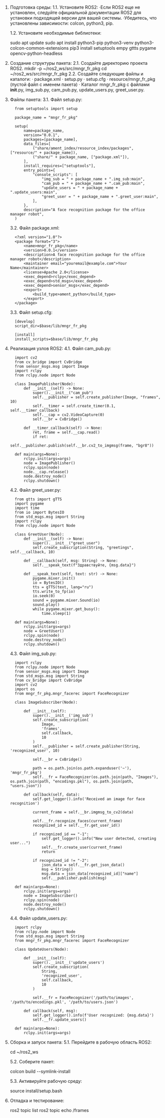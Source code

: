 1. Подготовка среды:
   1.1. Установите ROS2:
    ·Если ROS2 еще не установлен, следуйте официальной документации ROS2 для установки подходящей версии для вашей системы.
    ·Убедитесь, что установлены зависимости: colcon, python3, pip.
   
   1.2. Установите необходимые библиотеки:
   
    sudo apt update
    sudo apt install python3-pip python3-venv python3-colcon-common-extensions
    pip3 install setuptools empy gttts pygame opencv-python-headless
2. Создание структуры пакета:
   2.1. Создайте директорию проекта ROS2.
         mkdir -p ~/ros2_ws/src/mngr_fr_pkg
         cd ~/ros2_ws/src/mngr_fr_pkg
   2.2. Создайте следующие файлы и каталоги:
        · package.xml
        · setup.py
        · setup.cfg
        · resource/mngr_fr_pkg (пустой файл с именем пакета)
        · Каталог mngr_fr_pkg с файлами __init__.py, img_sub.py, cam_pub.py, update_users.py, greet_user.py.
3. Файлы пакета:
   3.1. Файл setup.py:

         from setuptools import setup
         
         package_name = "mngr_fr_pkg"
         
         setup(
             name=package_name,
             version="0.0.1",
             packages=[package_name],
             data_files=[
                 ("share/ament_index/resource_index/packages", ["resource/" + package_name]),
                 ("share/" + package_name, ["package.xml"]),
             ],
             install_requires=["setuptools"],
             entry_points={
                 "console_scripts": [
                     "img_sub = " + package_name + ".img_sub:main",
                     "cam_pub = " + package_name + ".cam_pub:main",
                     "update_users = " + package_name + ".update_users:main",
                     "greet_user = " + package_name + ".greet_user:main",
                 ],
             },
             description="A face recognition package for the office manager robot",
         )
   3.2. Файл package.xml:
         
         <?xml version="1.0"?>
         <package format="3">
             <name>mngr_fr_pkg</name>
             <version>0.0.1</version>
             <description>A face recognition package for the office manager robot</description>
             <maintainer email="youremail@example.com">Your Name</maintainer>
             <license>Apache 2.0</license>
             <exec_depend>rclpy</exec_depend>
             <exec_depend>std_msgs</exec_depend>
             <exec_depend>sensor_msgs</exec_depend>
             <export>
                 <build_type>ament_python</build_type>
             </export>
         </package>
   3.3. Файл setup.cfg:

         [develop]
         script_dir=$base/lib/mngr_fr_pkg
         
         [install]
         install_scripts=$base/lib/mngr_fr_pkg


4. Реализация узлов ROS2:
   4.1. Файл cam_pub.py:

         import cv2
         from cv_bridge import CvBridge
         from sensor_msgs.msg import Image
         import rclpy
         from rclpy.node import Node
         
         class ImagePublisher(Node):
             def __init__(self) -> None:
                 super().__init__("cam_pub")
                 self.__publisher = self.create_publisher(Image, "frames", 10)
                 self.__timer = self.create_timer(0.1, self.__timer_callback)
                 self.__cap = cv2.VideoCapture(0)
                 self.__br = CvBridge()
         
             def __timer_callback(self) -> None:
                 ret, frame = self.__cap.read()
                 if ret:
                     self.__publisher.publish(self.__br.cv2_to_imgmsg(frame, "bgr8"))
         
         def main(args=None):
             rclpy.init(args=args)
             node = ImagePublisher()
             rclpy.spin(node)
             node.__cap.release()
             node.destroy_node()
             rclpy.shutdown()

   4.2. Файл greet_user.py:

         from gtts import gTTS
         import pygame
         import time
         from io import BytesIO
         from std_msgs.msg import String
         import rclpy
         from rclpy.node import Node
         
         class GreetUser(Node):
             def __init__(self) -> None:
                 super().__init__("greet_user")
                 self.create_subscription(String, "greetings", self.__callback, 10)
         
             def __callback(self, msg: String) -> None:
                 self.__speak_text(f"Здравствуйте, {msg.data}")
         
             def __speak_text(self, text: str) -> None:
                 pygame.mixer.init()
                 io = BytesIO()
                 tts = gTTS(text, lang="ru")
                 tts.write_to_fp(io)
                 io.seek(0)
                 sound = pygame.mixer.Sound(io)
                 sound.play()
                 while pygame.mixer.get_busy():
                     time.sleep(1)
         
         def main(args=None):
             rclpy.init(args=args)
             node = GreetUser()
             rclpy.spin(node)
             node.destroy_node()
             rclpy.shutdown()

   4.3. Файл img_sub.py:

         import rclpy
         from rclpy.node import Node
         from sensor_msgs.msg import Image
         from std_msgs.msg import String
         from cv_bridge import CvBridge
         import cv2
         import os
         from mngr_fr_pkg.mngr_facerec import FaceRecognizer 
         
         class ImageSubscriber(Node):
         
             def __init__(self):
                 super().__init__('img_sub')
                 self.create_subscription(
                     Image, 
                     'frames',
                     self.callback, 
                     10
                 )
                 self.__publisher = self.create_publisher(String, 'recognized_user', 10)
                 
                 self.__br = CvBridge()
         
                 path = os.path.join(os.path.expanduser('~'), 'mngr_fr_pkg') 
                 self.__fr = FaceRecognizer(os.path.join(path, "Images"), os.path.join(path, "encodings.pkl"), os.path.join(path, "users.json"))
         
             def callback(self, data):
                 self.get_logger().info('Received an image for face recognition')
         
                 current_frame = self.__br.imgmsg_to_cv2(data)
         
                 self.__fr.recognize_faces(current_frame)
                 recognized_id = self.__fr.get_user_id()
         
                 if recognized_id == "-1":
                     self.get_logger().info("New user detected, creating user...")
                     self.__fr.create_user(current_frame)
                     return
         
                 if recognized_id != "-2":
                     json_data = self.__fr.get_json_data()
                     msg = String()
                     msg.data = json_data[recognized_id]["name"]
                     self.__publisher.publish(msg)
         
         def main(args=None):
             rclpy.init(args=args)
             node = ImageSubscriber()
             rclpy.spin(node)
             node.destroy_node()
             rclpy.shutdown()

   
   4.4. Файл update_users.py:

         import rclpy
         from rclpy.node import Node
         from std_msgs.msg import String
         from mngr_fr_pkg.mngr_facerec import FaceRecognizer  
         
         class UpdateUsers(Node):
         
             def __init__(self):
                 super().__init__('update_users')
                 self.create_subscription(
                     String,  
                     'recognized_user', 
                     self.callback,
                     10
                 )
         
                 self.__fr = FaceRecognizer('/path/to/images', '/path/to/encodings.pkl', '/path/to/users.json')
         
             def callback(self, msg):
                 self.get_logger().info(f'User recognized: {msg.data}')
                 self.__fr.update_users()
         
         def main(args=None):
             rclpy.init(args=args)

5. Сборка и запуск пакета:
   5.1. Перейдите в рабочую область ROS2:

      cd ~/ros2_ws

   5.2. Соберите пакет:

      colcon build --symlink-install

   5.3. Активируйте рабочую среду:

      source install/setup.bash

6. Отладка и тестирование:

   ros2 topic list
   ros2 topic echo /frames


